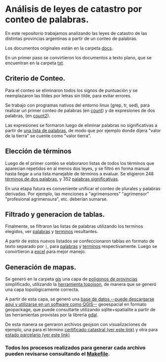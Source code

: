 # Análisis de leyes de catastro por conteo de palabras.

En este repositorio trabajamos analizando las leyes de catastro de las 
distintas provincias argentinas a partir de un conteo de palabras.

Los documentos originales están en la carpeta [docs](docs).

En un primer paso se convirtieron los documentos a texto plano, que se encuentran
en la carpeta [txt](txt).

## Criterio de Conteo.

Para el conteo se eliminaron todos los signos de puntuación y se reemplazaron las 
tildes por letras sin tilde, para evitar errores.

Se trabajo con programas nativos del entorno linux (grep, tr, sed), para realizar
un primer conteo de palabras (en [count](count)) y de expresiones de dos palabras,
(en [count2](count2)).

Las expresiones se formaron luego de eliminar palabras no significativas a partir de 
[una lista de palabras](aux/cwds.txt), de modo que por ejemplo donde dijera 
"valor de la tierra" se cuente como "valor tierra".

## Elección de términos

Luego de el primer contéo se elaboraron listas de todos los términos que aparecian 
repetidos en al menos dos leyes, y se filtró en forma manual hasta llegar a una lista
manejable de términos a evaluar. 
Se eligieron 248 [términos de dos palabras](aux/terminos.2.d.txt), 
y 352 [palabras significativas](terminos.d.txt).

En una etapa futura es conveniente unificar el conteo de plurales y palabras derivadas.
Por ejemplo, las menciones a "agrimensores" "agrimensor" "profesional agrimensura", etc. deberían sumarse.

## Filtrado y generacion de tablas.

Finalmente, se filtraron las listas de palabras utilizando los terminos elegidos, ver
[palabras](filtrado) y [terminos](filtrado2) resultantes.

A partir de estos nuevos listados se confeccionaron tablas en formato de texto separado 
por ```|```, para [palabras](tabla.1.csv) y [terminos](tabla.2.csv) respectivamente.
Luego se convirtieron a [excel](xlsx) para mejor manejo.

## Generación de mapas.

Se generó en la carpeta [gis](gis) una capa de [poligonos de provincias](gis/provincias_simple.geojson) simplificado, utilizando la [herramienta topojson](https://github.com/topojson/topojson), de manera que se generó una capa topológicamente correcta.

A partir de esta capa, se generó una [base de datos --puede descargarse aqui y utilizarse en un software como QGIS--](gis/provincias.gpkg) geoespacial en formato geopackage, 
que puede consultarte utilizando sqlite+spatialite a partir de las herramientas provistas
por la libreria [gdal](https://gdal.org/drivers/vector/gpkg.html).

De esta manera se genraron archivos geojson con visualizaciones de ejemplo, una para el
término [certificado catastral (ver este link)](gis/provincias-cc.geojson) y otra para [estado parcelario (ver este link)](gis/provincias-ep.geojson)

### Todos los procesos realizados para generar cada archivo pueden revisarse consultando el [Makefile](Makefile).
